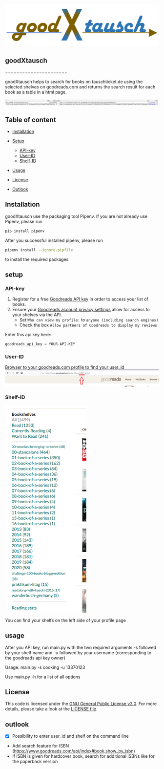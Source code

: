 ![logo](https://github.com/argv1/goodXtausch/blob/master/images/logo.PNG)

## goodXtausch
======================

goodXtausch helps to search for books on tauschticket.de using the selected shelves on goodreads.com and returns the search result for each book as a table in a html page.


![logo](https://github.com/argv1/goodXtausch/blob/master/images/output.PNG)


## Table of content

- [Installation](#installation)

- [Setup](#setup)
    - [API-key](#API-key)
    - [User-ID](#User-ID)
	- [Shelf-ID](#Shelf-ID)
- [Usage](#usage)	
- [License](#license)
- [Outlook](#outlook)

## Installation

goodXtausch use the packaging tool Pipenv.
If you are not already use Pipenv, please run 
```bash
pip install pipenv
```

After you successful installed pipenv, please run
```bash
pipenv install --ignore-pipfile
```
to install the required packages

## setup

### API-key

1. Register for a free [Goodreads API key](https://www.goodreads.com/api/keys) in order to access your list of books.
2. Ensure your [Goodreads account privacy settings](https://www.goodreads.com/user/edit?tab=settings) allow for access to your shelves via the API.
    - Set `Who can view my profile:` to `anyone (including search engines)`
    - Check the box `Allow partners of Goodreads to display my reviews`


Enter this api key here:
```python
goodreads_api_key = YOUR-API-KEY
```

### User-ID

Browser to your goodreads.com profile to find your user_id
![User ID](https://github.com/argv1/goodXtausch/blob/master/images/goodreads_user_id.PNG)


### Shelf-ID

![Shelf](https://github.com/argv1/goodXtausch/blob/master/images/goodreads_shelf.PNG)

You can find your shelfs on the left side of your profile page


## usage
After you API key, run main.py with the two required arguments -s followed by your shelf name and -u followed by your username (corresponding to the goodreads api key owner)

Usage: main.py -s cooking -u 13370123<p>
Use main.py -h for a list of all options

## License

This code is licensed under the [GNU General Public License v3.0](https://choosealicense.com/licenses/gpl-3.0/). 
For more details, please take a look at the [LICENSE file](https://github.com/argv1/goodXtausch/blob/master/LICENSE).


## outlook

- [x] Possibility to enter user_id and shelf on the command line
- Add search feature for ISBN (https://www.goodreads.com/api/index#book.show_by_isbn)
- If ISBN is given for hardcover book, search for additional ISBNs like for the paperback version
